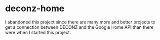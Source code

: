 # deconz-home

I abandoned this project since there are many more and better projects to get a connection between DECONZ and the Google Home API than there were when I started this project.
